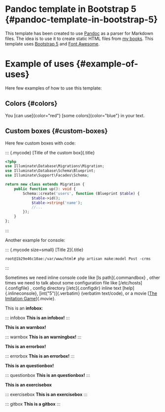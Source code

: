 
# Pandoc template in Bootstrap 5 {#pandoc-template-in-bootstrap-5}

This template has been created to use [Pandoc](https://pandoc.org/) as a parser for Markdown files. The idea is to use it to create static HTML files from [my books](https://github.com/yuki/my-books). This template uses [Bootstrap 5](https://getbootstrap.com/) and [Font Awesome](https://fontawesome.com/).

# Example of uses {#example-of-uses}

Here few examples of how to use this template:

## Colors {#colors}

You [can use]{color="red"} [some colors]{color="blue"} in your text.

## Custom boxes {#custom-boxes}

Here few custom boxes with code:

::: {.mycode}
[Title of the custom box]{.title}

``` php
<?php
use Illuminate\Database\Migrations\Migration;
use Illuminate\Database\Schema\Blueprint;
use Illuminate\Support\Facades\Schema;

return new class extends Migration {
    public function up(): void {
        Schema::create('users', function (Blueprint $table) {
            $table->id();
            $table->string('name');
            //...
        });
    }
};
```
:::

Another example for console:

::: {.mycode size=small}
[Title 2]{.title}

```console
root@1b29e46c10ae:/var/www/html# php artisan make:model Post -crms
```
:::

Sometimes we need inline console code like [ls path]{.commandbox} , other times we need to talk about some configuration file like [/etc/hosts]{.configfile} , config directory [/etc]{.configdir} inline text [help]{.inlineconsole}, [int("5")]{.verbatim} (verbatim text/code), or a movie [[The Imitation Game](https://www.imdb.com/title/tt2084970/)]{.movie}.

This is an **infobox**:

::: infobox
**This is an infobox!**
:::

**This is an warnbox!**

::: warnbox
**This is an warningbox!**
:::

**This is an errorbox!**

::: errorbox
**This is an errorbox!**
:::

**This is an questionbox!**

::: questionbox
**This is an questionbox!**
:::

**This is an exercisebox**

::: exercisebox
**This is an exercisebox**
:::

::: gitbox
**This is a gitbox**
:::
